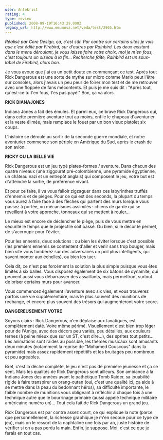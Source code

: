 ```yaml
---
user: Antekrist
rating: 4
type: review
published: 2008-09-19T16:43:29.000Z
legacy_url: http://www.emunova.net/veda/test/2905.htm
---
```

_Réalisé par Core Design, ça, c'est sûr. Par contre sur certains sites je vois que c'est édité par Firebird, sur d'autres par Rainbird. Les deux existant dans le menu déroulant, je vous laisse faire votre choix, moi je m'en fous, c'est toujours un oiseau à la fin... Recherche faîte, Rainbird est un sous-label de Firebird, alors bon._  

  

Je vous avoue que j'ai eu un petit doute en commençant ce test. Après tout Rick Dangerous est une sorte de mythe sur micro comme Mario peut l'être sur consoles, alors j'avais un peu peur de foirer mon test et de me retrouver avec une floppée de fans mécontents. Et puis je me suis dit : "Après tout, qu'est-ce tu t'en fous, t'es pas payé." Bon, ça va alors.  

  

**RICK DIANAJONES**  

Indiana Jones a fait des émules. Et parmi eux, ce brave Rick Dangerous qui, dans cette première aventure tout au moins, enfile le chapeau d'aventurier et la veste élimée, mais remplace le fouet par un bon vieux pistolet six coups.  

L'histoire se déroule au sortir de la seconde guerre mondiale, et notre aventurier commence son périple en Amérique du Sud, après le crash de son avion.  

  

**RICKY OU LA BELLE VIE**  

Rick Dangerous est un jeu typé plates-formes / aventure. Dans chacun des quatre niveaux (une ziggourat pré-colombienne, une pyramide égyptienne, un château nazi et un entrepôt anglais) qui composent le jeu, votre but est d'atteindre la sortie, de préférence vivant.  

Et pour ce faire, il va vous falloir zigzaguer dans ces labyrinthes truffés d'ennemis et de pièges. Pour ce qui est des seconds, la plupart du temps vous aurez à faire face à des flèches qui partent des murs lorsque vous passez à portée, ou mécanismes assimilés : chiens de garde qui se réveillent à votre approche, tonneaux qui se mettent à rouler...  

Le mieux est encore de déclencher le piège, puis de vous mettre en sécurité le temps que le projectile soit passé. Ou bien, si le décor le permet, de s'accroupir pour l'éviter.  

Pour les ennemis, deux solutions : ou bien les éviter lorsque c'est possible (les premiers ennemis se contentent d'aller et venir sans trop bouger, mais bien vite vous tomberez sur des adversaires un poil plus intelligents, qui savent monter aux échelles), ou bien les tuer.  

Cela dit, ce n'est pas forcément la solution la plus simple puisque vous êtes limités à six balles. Vous disposez également de six bâtons de dynamite, qui peuvent aussi vous débarrasser des assaillants, mais permettront surtout de briser certains murs pour avancer.  

Vous commencez également l'aventure avec six vies, et vous trouverez parfois une vie supplémentaire, mais le plus souvent des munitions de rechange, et encore plus souvent des trésors qui augmenteront votre score.  

  

**DANGEREUSEMENT VOTRE**  

Soyons clairs : Rick Dangerous, n'en déplaise aux fanatiques, est complètement daté. Voire même périmé. Visuellement c'est bien trop léger pour de l'Amiga, avec des décors peu variés, peu détaillés, aux couleurs ternes (à peine mieux que sur un ST, c'est dire...), des sprites tout petits... Les animations sont raides au possible, les thèmes musicaux sont amusants deux minutes (notamment la reprise de "Mohamed Couscous" dans la pyramide) mais assez rapidement répétitifs et les bruitages peu nombreux et peu agréables.  

  

Bref, c'est la dêche complète, le jeu n'est pas de première jeunesse et ça se sent. Mais les qualités de Rick Dangerous sont ailleurs. Son ambiance à la Indiana Jones des années avant le pathétique Tomb Raider, sa jouabilité rigide à faire transpirer un orang-outan (oui, c'est une qualité ici, ça aide à se mettre dans la peau du bedonnant héros), sa difficulté importante, le faible nombre de munitions vous obligeant à réfléchir à chaque fois à une technique autre que le bourrinage primaire (aussi appelé technique militaire américaine numéro un)... Tout cela fait de Rick Dangerous un grand jeu.  

Rick Dangerous est par contre assez court, ce qui explique la note (parce que personnellement, la richesse graphique je m'en secoue pour ce type de jeu), mais on le ressort de la naphtaline une fois par an, juste histoire de vérifier si on a pas perdu la main. Enfin, je suppose. Moi, c'est ce que je ferais en tout cas.